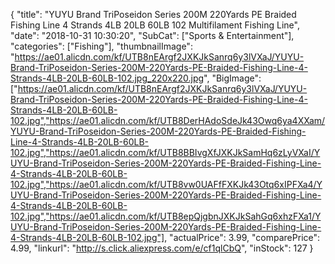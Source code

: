 {
	"title": "YUYU Brand TriPoseidon Series 200M 220Yards PE Braided Fishing Line 4 Strands 4LB 20LB 60LB 102 Multifilament Fishing Line",
	"date": "2018-10-31 10:30:20",
	"SubCat": ["Sports & Entertainment"],
	"categories": ["Fishing"],
	"thumbnailImage": "https://ae01.alicdn.com/kf/UTB8nEArgf2JXKJkSanrq6y3lVXaJ/YUYU-Brand-TriPoseidon-Series-200M-220Yards-PE-Braided-Fishing-Line-4-Strands-4LB-20LB-60LB-102.jpg_220x220.jpg",
	"BigImage": ["https://ae01.alicdn.com/kf/UTB8nEArgf2JXKJkSanrq6y3lVXaJ/YUYU-Brand-TriPoseidon-Series-200M-220Yards-PE-Braided-Fishing-Line-4-Strands-4LB-20LB-60LB-102.jpg","https://ae01.alicdn.com/kf/UTB8DerHAdoSdeJk43Owq6ya4XXam/YUYU-Brand-TriPoseidon-Series-200M-220Yards-PE-Braided-Fishing-Line-4-Strands-4LB-20LB-60LB-102.jpg","https://ae01.alicdn.com/kf/UTB8BBIvgXfJXKJkSamHq6zLyVXaI/YUYU-Brand-TriPoseidon-Series-200M-220Yards-PE-Braided-Fishing-Line-4-Strands-4LB-20LB-60LB-102.jpg","https://ae01.alicdn.com/kf/UTB8vw0UAFfFXKJk43Otq6xIPFXa4/YUYU-Brand-TriPoseidon-Series-200M-220Yards-PE-Braided-Fishing-Line-4-Strands-4LB-20LB-60LB-102.jpg","https://ae01.alicdn.com/kf/UTB8epQjgbnJXKJkSahGq6xhzFXa1/YUYU-Brand-TriPoseidon-Series-200M-220Yards-PE-Braided-Fishing-Line-4-Strands-4LB-20LB-60LB-102.jpg"],
	"actualPrice": 3.99,
	"comparePrice": 4.99,
	"linkurl": "http://s.click.aliexpress.com/e/cf1qlCbQ",
	"inStock": 127
}
